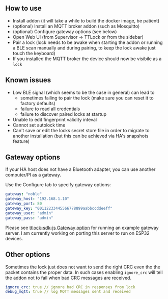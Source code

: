 ## How to use
- Install addon (it will take a while to build the docker image, be patient)
- (optional) Install an MQTT broker addon (such as Mosquitto)
- (optional) Configure gateway options (see below)
- Open Web UI (from Supervisor -> TTLock or from the sidebar)
- Pair a lock (lock needs to be awake when starting the addon or running a BLE scan manually and during pairing, to keep the lock awake just touch the keyboard)
- If you installed the MQTT broker the device should now be visibile as a `lock`

## Known issues
- Low BLE signal (which seems to be the case in general) can lead to
  - sometimes failing to pair the lock (make sure you can reset it to factory defaults)
  - failure to read all credentials
  - failure to discover paired locks at startup
- Unable to edit fingerprint validity inteval
- Cannot set autolock time
- Can't save or edit the locks secret store file in order to migrate to another installation (but this can be achieved via HA's snapshots feature)

## Gateway options

If your HA host does not have a Bluetooth adapter, you can use another computer/PI as a gateway.  

Use the Configure tab to specify gateway options:
```yaml
gateway: "noble"
gateway_host: "192.168.1.10"
gateway_port: 80
gateway_key: "00112233445566778899aabbccddeeff"
gateway_user: "admin"
gateway_pass: "admin"
```

Please see [ttlock-sdk-js Gateway option](https://github.com/kind3r/ttlock-sdk-js#gateway-option) for running an example gateway server. I am currently working on porting this server to run on ESP32 devices.  

## Other options

Sometimes the lock just does not want to send the right CRC even tho the packet contains the proper data. In such cases enabling `ignore_crc` will tell the addon not to fail when bad CRC messages are received.  

```yaml
ignore_crc: true // ignore bad CRC in responses from lock
debug_mqtt: true // log MQTT messages sent and received
```




